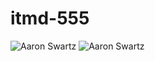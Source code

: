 # itmd-555
![Aaron Swartz](http://raw.githubusercontent.com/DONGJIABIN/itmd555/master/week%2006%20hw%2005/images/Screenshot_1519661650.png)
![Aaron Swartz](https://raw.githubusercontent.com/DONGJIABIN/itmd555/master/week%2006%20hw%2005/images/Screenshot_1519661656.png)
